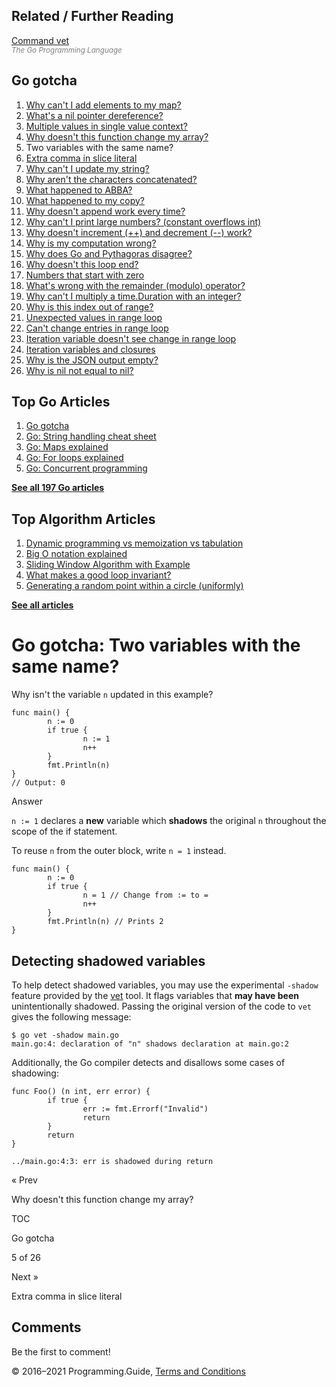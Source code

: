 <span class="underline"></span>

<span class="underline"></span>

## Related / Further Reading

[Command vet](https://golang.org/cmd/vet/)  
<span style="color: grey; font-style: italic; font-size: smaller">The Go Programming Language</span>

## Go gotcha

1.  [Why can't I add elements to my map?](gotcha-assignment-entry-nil-map.html)
2.  [What's a nil pointer dereference?](gotcha-nil-pointer-dereference.html)
3.  [Multiple values in single value context?](gotcha-multiple-value-sinlge-value-context.html)
4.  [Why doesn't this function change my array?](gotcha-function-doesnt-change-array.html)
5.  Two variables with the same name?
6.  [Extra comma in slice literal](gotcha-missing-comma-slice-array-map-literal.html)
7.  [Why can't I update my string?](gotcha-strings-are-immutable.html)
8.  [Why aren't the characters concatenated?](gotcha-concatenate-rune-string.html)
9.  [What happened to ABBA?](gotcha-trim-string.html)
10. [What happened to my copy?](gotcha-copy-missing.html)
11. [Why doesn't append work every time?](gotcha-append.html)
12. [Why can't I print large numbers? (constant overflows int)](gotcha-constant-overflows-int.html)
13. [Why doesn't increment (++) and decrement (--) work?](gotcha-increment-decrement-statement.html)
14. [Why is my computation wrong?](gotcha-operator-precedence.html)
15. [Why does Go and Pythagoras disagree?](gotcha-bitwise-operators.html)
16. [Why doesn't this loop end?](gotcha-integer-overflow-wrap-around.html)
17. [Numbers that start with zero](gotcha-octal-decimal-hexadecimal-literal.html)
18. [What's wrong with the remainder (modulo) operator?](gotcha-remainder-modulo-operator.html)
19. [Why can't I multiply a time.Duration with an integer?](gotcha-multiply-duration-integer.html)
20. [Why is this index out of range?](gotcha-index-out-of-range.html)
21. [Unexpected values in range loop](gotcha-unexpected-values-range.html)
22. [Can't change entries in range loop](gotcha-change-value-range.html)
23. [Iteration variable doesn't see change in range loop](gotcha-range-copy-array.html)
24. [Iteration variables and closures](gotcha-data-race-closure.html)
25. [Why is the JSON output empty?](gotcha-json-marshal-empty.html)
26. [Why is nil not equal to nil?](gotcha-why-nil-error-not-equal-nil.html)

<span class="underline"></span>

## Top Go Articles

1.  [Go gotcha](go-gotcha.html)
2.  [Go: String handling cheat sheet](string-functions-reference-cheat-sheet.html)
3.  [Go: Maps explained](maps-explained.html)
4.  [Go: For loops explained](for-loop.html)
5.  [Go: Concurrent programming](go-concurrency-tutorial.html)

[**See all 197 Go articles**](index.html)

## Top Algorithm Articles

1.  [Dynamic programming vs memoization vs tabulation](../dynamic-programming-vs-memoization-vs-tabulation.html)
2.  [Big O notation explained](../big-o-notation-explained.html)
3.  [Sliding Window Algorithm with Example](../sliding-window-example.html)
4.  [What makes a good loop invariant?](../what-makes-a-good-loop-invariant.html)
5.  [Generating a random point within a circle (uniformly)](../random-point-within-circle.html)

[**See all articles**](../index.html)

# Go gotcha: Two variables with the same name?

Why isn't the variable `n` updated in this example?

    func main() {
            n := 0
            if true {
                    n := 1
                    n++
            }
            fmt.Println(n)
    }
    // Output: 0

Answer

`n := 1` declares a **new** variable which **shadows** the original `n` throughout the scope of the if statement.

To reuse `n` from the outer block, write `n = 1` instead.

    func main() {
            n := 0
            if true {
                    n = 1 // Change from := to =
                    n++
            }
            fmt.Println(n) // Prints 2
    }

## Detecting shadowed variables

To help detect shadowed variables, you may use the experimental `-shadow` feature provided by the [vet](https://golang.org/cmd/vet/) tool. It flags variables that **may have been** unintentionally shadowed. Passing the original version of the code to `vet` gives the following message:

    $ go vet -shadow main.go
    main.go:4: declaration of "n" shadows declaration at main.go:2

Additionally, the Go compiler detects and disallows some cases of shadowing:

    func Foo() (n int, err error) {
            if true {
                    err := fmt.Errorf("Invalid")
                    return
            }
            return
    }

    ../main.go:4:3: err is shadowed during return

<a href="gotcha-function-doesnt-change-array.html" class="prev"></a>

« Prev

Why doesn't this function change my array?

[](go-gotcha.html#toc)

TOC

Go gotcha

5 of 26

<a href="gotcha-missing-comma-slice-array-map-literal.html" class="next"></a>

Next »

Extra comma in slice literal

## Comments

Be the first to comment!

© 2016–2021 Programming.Guide, [Terms and Conditions](../terms-and-conditions.html)

